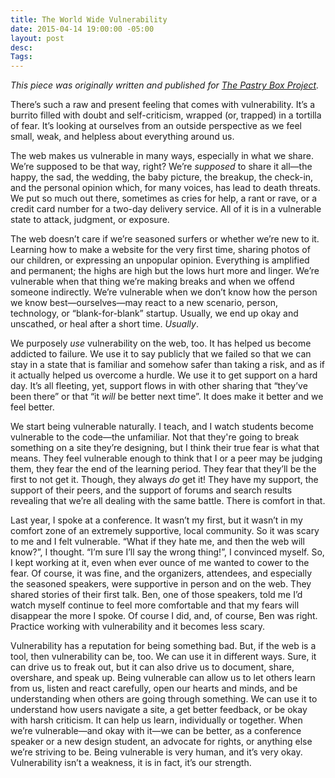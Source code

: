 ```yaml
---
title: The World Wide Vulnerability
date: 2015-04-14 19:00:00 -05:00
layout: post
desc: 
Tags: 
---
```


*This piece was originally written and published for [The Pastry Box Project](https://the-pastry-box-project.net/sameera-kapila/2015-april-15).*

<p>There’s such a raw and present feeling that comes with vulnerability. It’s a burrito filled with doubt and self-criticism, wrapped (or, trapped) in a tortilla of fear. It’s looking at ourselves from an outside perspective as we feel small, weak, and helpless about everything around us. </p>
<p>The web makes us vulnerable in many ways, especially in what we share. We’re supposed to be that way, right? We’re <em>supposed</em> to share it all—the happy, the sad, the wedding, the baby picture, the breakup, the check-in, and the personal opinion which, for many voices, has lead to death threats. We put so much out there, sometimes as cries for help, a rant or rave, or a credit card number for a two-day delivery service. All of it is in a vulnerable state to attack, judgment, or exposure.</p>
<p>The web doesn’t care if we’re seasoned surfers or whether we’re new to it. Learning how to make a website for the very first time, sharing photos of our children, or expressing an unpopular opinion. Everything is amplified and permanent; the highs are high but the lows hurt more and linger. We’re vulnerable when that thing we’re making breaks and when we offend someone indirectly. We’re vulnerable when we don’t know how the person we know best—ourselves—may react to a new scenario, person, technology, or “blank-for-blank” startup. Usually, we end up okay and unscathed, or heal after a short time. <em>Usually</em>.</p>
<p>We purposely <em>use</em> vulnerability on the web, too. It has helped us become addicted to failure. We use it to say publicly that we failed so that we can stay in a state that is familiar and somehow safer than taking a risk, and as if it actually helped us overcome a hurdle. We use it to get support on a hard day. It’s all fleeting, yet, support flows in with other sharing that “they’ve been there” or that “it <em>will</em> be better next time”. It does make it better and we feel better.</p>
<p>We start being vulnerable naturally. I teach, and I watch students become vulnerable to the code—the unfamiliar. Not that they're going to break something on a site they’re designing, but I think their true fear is what that means. They feel vulnerable enough to think that I or a peer may be judging them, they fear the end of the learning period. They fear that they’ll be the first to not get it. Though, they always <em>do</em> get it! They have my support, the support of their peers, and the support of forums and search results revealing that we’re all dealing with the same battle. There is comfort in that.</p>
<p>Last year, I spoke at a conference. It wasn’t my first, but it wasn’t in my comfort zone of an extremely supportive, local community. So it was scary to me and I felt vulnerable. “What if they hate me, and then the web will know?”, I thought. “I’m sure I’ll say the wrong thing!”, I convinced myself. So, I kept working at it, even when ever ounce of me wanted to cower to the fear. Of course, it was fine, and the organizers, attendees, and especially the seasoned speakers, were supportive in person and on the web. They shared stories of their first talk. Ben, one of those speakers, told me I’d watch myself continue to feel more comfortable and that my fears will disappear the more I spoke. Of course I did, and, of course, Ben was right. Practice working with vulnerability and it becomes less scary.</p>
<p>Vulnerability has a reputation for being something bad. But, if the web is a tool, then vulnerability can be, too. We can use it in different ways. Sure, it can drive us to freak out, but it can also drive us to document, share, overshare, and speak up. Being vulnerable can allow us to let others learn from us, listen and react carefully, open our hearts and minds, and be understanding when others are going through something. We can use it to understand how users navigate a site, a get better feedback, or be okay with harsh criticism. It can help us learn, individually or together. When we’re vulnerable—and okay with it—we can be better, as a conference speaker or a new design student, an advocate for rights, or anything else we’re striving to be. Being vulnerable is very human, and it’s very okay. Vulnerability isn’t a weakness, it is in fact, it’s our strength.</p>